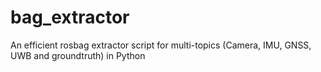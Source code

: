 # bag_extractor
An efficient rosbag extractor script for multi-topics (Camera, IMU, GNSS, UWB and groundtruth) in Python
